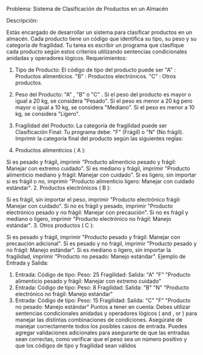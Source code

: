 Problema: Sistema de Clasificación de Productos en un Almacén

 Descripción:

 Estás encargado de desarrollar un sistema para clasificar productos en un almacén.
 Cada producto tiene un código que identifica su tipo, su peso y su categoría de
 fragilidad. Tu tarea es escribir un programa que clasifique cada producto según estos
 criterios utilizando sentencias condicionales anidadas y operadores lógicos.
 Requerimientos:

 1. Tipo de Producto:
 El código de tipo del producto puede ser 
"A" : Productos alimenticios.
 "B" : Productos electrónicos.
 "C" : Otros productos.

 2. Peso del Producto:
 "A" , 
"B" o 
"C" .
 Si el peso del producto es mayor o igual a 20 kg, se considera "Pesado".
 Si el peso es menor a 20 kg pero mayor o igual a 10 kg, se considera
 "Mediano".
 Si el peso es menor a 10 kg, se considera "Ligero".

 3. Fragilidad del Producto:
 La categoría de fragilidad puede ser 
Clasificación Final:
 Tu programa debe:
 "F" (Frágil) o 
"N" (No frágil).
 Imprimir la categoría final del producto según las siguientes reglas:

 1. Productos alimenticios ( A ):

 Si es pesado y frágil, imprimir "Producto alimenticio pesado y
 frágil: Manejar con extremo cuidado".
 Si es mediano y frágil, imprimir "Producto alimenticio mediano y
 frágil: Manejar con cuidado".
 Si es ligero, sin importar si es frágil o no, imprimir "Producto
 alimenticio ligero: Manejar con cuidado estándar".
 2. Productos electrónicos ( B ):

 Si es frágil, sin importar el peso, imprimir "Producto electrónico
 frágil: Manejar con cuidado".
 Si no es frágil y pesado, imprimir "Producto electrónico pesado y
 no frágil: Manejar con precaución".
 Si no es frágil y mediano o ligero, imprimir "Producto electrónico
 no frágil: Manejo estándar".
 3. Otros productos ( C ):

 Si es pesado y frágil, imprimir "Producto pesado y frágil: Manejar
 con precaución adicional".
 Si es pesado y no frágil, imprimir "Producto pesado y no frágil:
 Manejo estándar".
Si es mediano o ligero, sin importar la fragilidad, imprimir
 "Producto no pesado: Manejo estándar".
 Ejemplo de Entrada y Salida:
 
 1. Entrada:
 Código de tipo: 
Peso: 
25
 Fragilidad: 
Salida:
 "A"
 "F"
 "Producto alimenticio pesado y frágil: Manejar con extremo cuidado"
 2. Entrada:
 Código de tipo: 
Peso: 8
 Fragilidad: 
Salida:
 "B"
 "N"
 "Producto electrónico no frágil: Manejo estándar"
 3. Entrada:
 Código de tipo: 
Peso: 
15
 Fragilidad: 
Salida:
 "C"
 "F"
 "Producto no pesado: Manejo estándar"
 Puntos a tener en cuenta:
 Debes utilizar sentencias condicionales anidadas y operadores lógicos (
 and ,
 or ) para manejar las distintas combinaciones de condiciones.
 Asegúrate de manejar correctamente todos los posibles casos de entrada.
 Puedes agregar validaciones adicionales para asegurarte de que las entradas
 sean correctas, como verificar que el peso sea un número positivo y que los
 códigos de tipo y fragilidad sean válidos